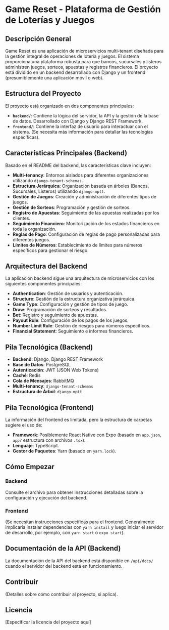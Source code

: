 # Game Reset - Plataforma de Gestión de Loterías y Juegos

## Descripción General

Game Reset es una aplicación de microservicios multi-tenant diseñada para la gestión integral de operaciones de lotería y juegos. El sistema proporciona una plataforma robusta para que bancos, sucursales y listeros administren juegos, sorteos, apuestas y registros financieros. El proyecto está dividido en un backend desarrollado con Django y un frontend (presumiblemente una aplicación móvil o web).

## Estructura del Proyecto

El proyecto está organizado en dos componentes principales:

-   **`backend/`**: Contiene la lógica del servidor, la API y la gestión de la base de datos. Desarrollado con Django y Django REST Framework.
-   **`frontend/`**: Contiene la interfaz de usuario para interactuar con el sistema. (Se necesita más información para detallar las tecnologías específicas).

## Características Principales (Backend)

Basado en el README del backend, las características clave incluyen:

-   **Multi-tenancy**: Entornos aislados para diferentes organizaciones utilizando `django-tenant-schemas`.
-   **Estructura Jerárquica**: Organización basada en árboles (Bancos, Sucursales, Listeros) utilizando `django-mptt`.
-   **Gestión de Juegos**: Creación y administración de diferentes tipos de juegos.
-   **Gestión de Sorteos**: Programación y gestión de sorteos.
-   **Registro de Apuestas**: Seguimiento de las apuestas realizadas por los clientes.
-   **Seguimiento Financiero**: Monitorización de los estados financieros en toda la organización.
-   **Reglas de Pago**: Configuración de reglas de pago personalizadas para diferentes juegos.
-   **Límites de Números**: Establecimiento de límites para números específicos para gestionar el riesgo.

## Arquitectura del Backend

La aplicación backend sigue una arquitectura de microservicios con los siguientes componentes principales:

-   **Authentication**: Gestión de usuarios y autenticación.
-   **Structure**: Gestión de la estructura organizativa jerárquica.
-   **Game Type**: Configuración y gestión de tipos de juego.
-   **Draw**: Programación de sorteos y resultados.
-   **Bet**: Registro y seguimiento de apuestas.
-   **Payout Rule**: Configuración de los pagos de los juegos.
-   **Number Limit Rule**: Gestión de riesgos para números específicos.
-   **Financial Statement**: Seguimiento e informes financieros.

## Pila Tecnológica (Backend)

-   **Backend**: Django, Django REST Framework
-   **Base de Datos**: PostgreSQL
-   **Autenticación**: JWT (JSON Web Tokens)
-   **Caché**: Redis
-   **Cola de Mensajes**: RabbitMQ
-   **Multi-tenancy**: `django-tenant-schemas`
-   **Estructura de Árbol**: `django-mptt`

## Pila Tecnológica (Frontend)

La información del frontend es limitada, pero la estructura de carpetas sugiere el uso de:

-   **Framework**: Posiblemente React Native con Expo (basado en `app.json`, `app/` estructura con archivos `.tsx`).
-   **Lenguaje**: TypeScript.
-   **Gestor de Paquetes**: Yarn (basado en `yarn.lock`).

## Cómo Empezar

### Backend

Consulte el archivo <mcfile name="README.md" path="/Users/davidmartinez/develop/game-reset/demos/Game-Reset/backend/README.md"></mcfile> para obtener instrucciones detalladas sobre la configuración y ejecución del backend.

### Frontend

(Se necesitan instrucciones específicas para el frontend. Generalmente implicaría instalar dependencias con `yarn install` y luego iniciar el servidor de desarrollo, por ejemplo, con `yarn start` o `expo start`).

## Documentación de la API (Backend)

La documentación de la API del backend está disponible en `/api/docs/` cuando el servidor del backend está en funcionamiento.

## Contribuir

(Detalles sobre cómo contribuir al proyecto, si aplica).

## Licencia

[Especificar la licencia del proyecto aquí]